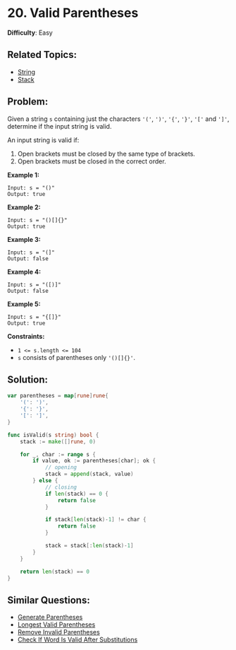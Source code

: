 # 20. Valid Parentheses

**Difficulty**: Easy

## Related Topics:

- [String](https://leetcode.com/tag/string/)
- [Stack](https://leetcode.com/tag/stack/)

## Problem:

Given a string `s` containing just the characters `'('`, `')'`, `'{'`, `'}'`, `'['` and `']'`, determine if the input string is valid.

An input string is valid if:

1. Open brackets must be closed by the same type of brackets.
2. Open brackets must be closed in the correct order.

**Example 1:**

```
Input: s = "()"
Output: true
```

**Example 2:**

```
Input: s = "()[]{}"
Output: true
```

**Example 3:**

```
Input: s = "(]"
Output: false
```

**Example 4:**

```
Input: s = "([)]"
Output: false
```

**Example 5:**

```
Input: s = "{[]}"
Output: true
```

**Constraints:**

- `1 <= s.length <= 104`
- `s` consists of parentheses only `'()[]{}'`.

## Solution:

```go
var parentheses = map[rune]rune{
	'(': ')',
	'{': '}',
	'[': ']',
}

func isValid(s string) bool {
	stack := make([]rune, 0)

	for _, char := range s {
		if value, ok := parentheses[char]; ok {
			// opening
			stack = append(stack, value)
		} else {
			// closing
			if len(stack) == 0 {
				return false
			}

			if stack[len(stack)-1] != char {
				return false
			}

			stack = stack[:len(stack)-1]
		}
	}

	return len(stack) == 0
}
```

## Similar Questions:

- [Generate Parentheses](https://github.com/ju-popov/leetcode.com/tree/main/problems/generate-parentheses/)
- [Longest Valid Parentheses](https://github.com/ju-popov/leetcode.com/tree/main/problems/longest-valid-parentheses/)
- [Remove Invalid Parentheses](https://github.com/ju-popov/leetcode.com/tree/main/problems/remove-invalid-parentheses/)
- [Check If Word Is Valid After Substitutions](https://github.com/ju-popov/leetcode.com/tree/main/problems/check-if-word-is-valid-after-substitutions/)

